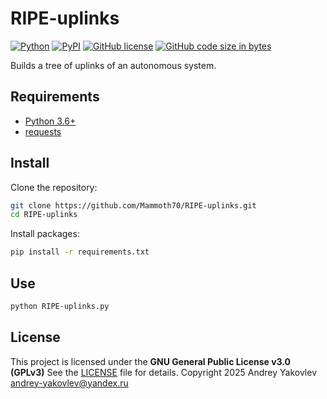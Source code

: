 # RIPE-uplinks

[![Python][1]][2] [![PyPI][3]][4] [![GitHub license][5]][6] [![GitHub code size in bytes][7]]()

[1]: https://img.shields.io/badge/python-3.6+-blue.svg?logo=python&logoColor=white
[2]: https://www.python.org/downloads/
[3]: https://img.shields.io/pypi/v/requests.svg?logo=pypi&logoColor=white
[4]: https://pypi.python.org/pypi/requests
[5]: https://img.shields.io/github/license/Mammoth70/RIPE-uplinks.svg
[6]: LICENSE
[7]: https://img.shields.io/github/languages/code-size/Mammoth70/RIPE-uplinks.svg?color=teal

Builds a tree of uplinks of an autonomous system.

## Requirements

* [Python 3.6+](https://www.python.org/downloads/)
* [requests](https://pypi.python.org/pypi/requests)

## Install
Сlone the repository:
```bash
git clone https://github.com/Mammoth70/RIPE-uplinks.git
cd RIPE-uplinks
```
Install packages:
```bash
pip install -r requirements.txt
```

## Use
```bash
python RIPE-uplinks.py
```

## License
This project is licensed under the **GNU General Public License v3.0 (GPLv3)**
See the [LICENSE](LICENSE) file for details.
Copyright 2025 Andrey Yakovlev <andrey-yakovlev@yandex.ru>

